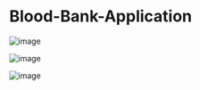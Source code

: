 # Blood-Bank-Application

![image](https://github.com/user-attachments/assets/232f77dc-46d8-4f82-b708-9ca8f97d6822)

![image](https://github.com/user-attachments/assets/65512882-e5cd-41c7-886a-faf25e60a0f9)

![image](https://github.com/user-attachments/assets/c5ffda76-bce1-4b29-b3db-7d616a3eb62e)


